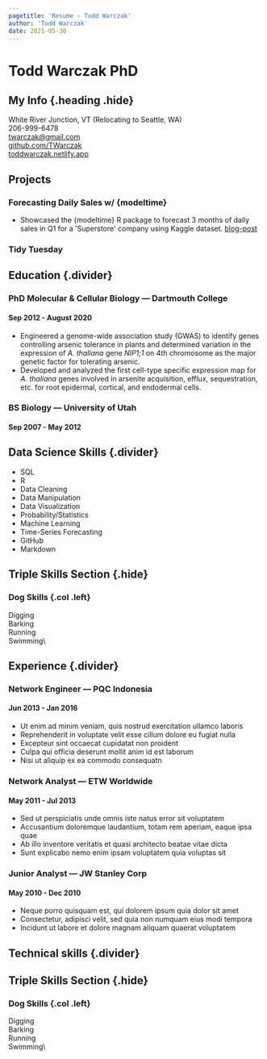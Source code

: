 ```yaml
---
pagetitle: 'Resume - Todd Warczak'
author: 'Todd Warczak'
date: 2021-05-30
---
```


# Todd Warczak PhD
## My Info {.heading .hide}
White River Junction, VT (Relocating to Seattle, WA)\
206-999-6478\
twarczak@gmail.com\
[github.com/TWarczak](https://github.com/TWarczak)\
[toddwarczak.netlify.app](https://toddwarczak.netlify.app)

## Projects

### Forecasting Daily Sales w/ {modeltime}
* Showcased the {modeltime} R package to forecast 3 months of daily sales in Q1 for a 'Superstore' company using Kaggle dataset. [blog-post](https://toddwarczak.netlify.app/post/modeltime/)

### Tidy Tuesday 

## Education {.divider}

### PhD Molecular & Cellular Biology &mdash; Dartmouth College
#### Sep 2012 - August 2020
* Engineered a genome-wide association study (GWAS) to identify genes controlling arsenic tolerance in plants and determined variation in the expression of *A. thaliana* gene *NIP1;1* on 4th chromosome as the major genetic factor for tolerating arsenic. 
* Developed and analyzed the first cell-type specific expression map for *A. thaliana* genes involved in arsenite acquisition, efflux, sequestration, etc. for root epidermal, cortical, and endodermal cells.

### BS Biology &mdash; University of Utah
#### Sep 2007 - May 2012

## Data Science Skills {.divider}
  * SQL
  * R
  * Data Cleaning
  * Data Manipulation
  * Data Visualization
  * Probability/Statistics
  * Machine Learning
  * Time-Series Forecasting
  * GitHub
  * Markdown

## Triple Skills Section {.hide}
### Dog Skills {.col .left}
Digging\
Barking\
Running\
Swimming\

## Experience {.divider}

### Network Engineer  &mdash; PQC Indonesia
#### Jun 2013 - Jan 2016
* Ut enim ad minim veniam, quis nostrud exercitation ullamco laboris
* Reprehenderit in voluptate velit esse cillum dolore eu fugiat nulla
* Excepteur sint occaecat cupidatat non proident
* Culpa qui officia deserunt mollit anim id est laborum
* Nisi ut aliquip ex ea commodo consequatn

### Network Analyst &mdash; ETW Worldwide
#### May 2011 - Jul 2013
* Sed ut perspiciatis unde omnis iste natus error sit voluptatem
* Accusantium doloremque laudantium, totam rem aperiam, eaque ipsa quae
* Ab illo inventore veritatis et quasi architecto beatae vitae dicta
* Sunt explicabo nemo enim ipsam voluptatem quia voluptas sit

### Junior Analyst &mdash; JW Stanley Corp
#### May 2010 - Dec 2010
* Neque porro quisquam est, qui dolorem ipsum quia dolor sit amet
* Consectetur, adipisci velit, sed quia non numquam eius modi tempora
* Incidunt ut labore et dolore magnam aliquam quaerat voluptatem

## Technical skills {.divider}

## Triple Skills Section {.hide}
### Dog Skills {.col .left}
Digging\
Barking\
Running\
Swimming\
